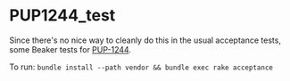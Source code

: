 PUP1244_test
============

Since there's no nice way to cleanly do this in the usual acceptance tests,
some Beaker tests for [PUP-1244](https://tickets.puppetlabs.com/browse/PUP-1244).

To run: ``bundle install --path vendor && bundle exec rake acceptance``
